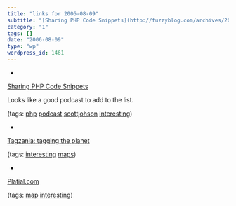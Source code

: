 ```yaml
---
title: "links for 2006-08-09"
subtitle: "[Sharing PHP Code Snippets](http://fuzzyblog.com/archives/2006/08/08/sharing-php-code-snippets/)"
category: "1"
tags: []
date: "2006-08-09"
type: "wp"
wordpress_id: 1461
---
```

- 
[Sharing PHP Code Snippets](http://fuzzyblog.com/archives/2006/08/08/sharing-php-code-snippets/)

Looks like a good podcast to add to the list.

(tags: [php](http://del.icio.us/pitosalas/php) [podcast](http://del.icio.us/pitosalas/podcast) [scottjohson](http://del.icio.us/pitosalas/scottjohson) [interesting](http://del.icio.us/pitosalas/interesting))

- 
[Tagzania: tagging the planet](http://www.tagzania.com/post)

(tags: [interesting](http://del.icio.us/pitosalas/interesting) [maps](http://del.icio.us/pitosalas/maps))

- 
[Platial.com](http://www.platial.com/splash)

(tags: [map](http://del.icio.us/pitosalas/map) [interesting](http://del.icio.us/pitosalas/interesting))